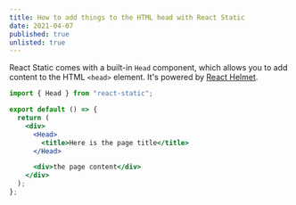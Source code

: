 ```yaml
---
title: How to add things to the HTML head with React Static
date: 2021-04-07
published: true
unlisted: true
---
```


React Static comes with a built-in `Head` component, which allows you to add content to the HTML `<head>` element. It's powered by [React Helmet](https://github.com/nfl/react-helmet).

```jsx
import { Head } from "react-static";

export default () => {
  return (
    <div>
      <Head>
        <title>Here is the page title</title>
      </Head>

      <div>the page content</div>
    </div>
  );
};
```
